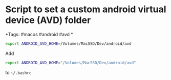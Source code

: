 # Script to set a custom android virtual device (AVD) folder
*Tags: #macos #android #avd *

```bash
export ANDROID_AVD_HOME=/Volumes/MacSSD/Dev/android/avd
```

Add 
```bash
export ANDROID_AVD_HOME="/Volumes/MacSSD/Dev/android/avd"
```

to `~/.bashrc`